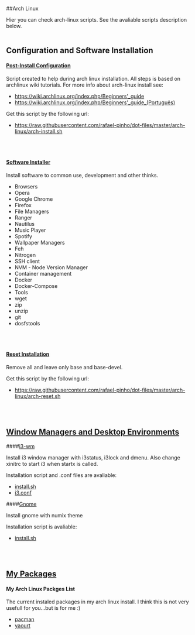 ##Arch Linux

Hier you can check arch-linux scripts. See the avaliable scripts description below.
<br>
<br>

## Configuration and Software Installation

#### [Post-Install Configuration](/arch-linux/post-install-config.sh)

Script created to help during arch linux installation. All steps is based on archlinux wiki tutorials. For more info about arch-linux install see:

- https://wiki.archlinux.org/index.php/Beginners'_guide
- https://wiki.archlinux.org/index.php/Beginners'_guide_(Português)

Get this script by the following url:
- https://raw.githubusercontent.com/rafael-pinho/dot-files/master/arch-linux/arch-install.sh
<br>
<br>

#### [Software Installer](/arch-linux/software-installer.sh)

Install software to common use, development and other thinks. 

- Browsers
 - Opera
 - Google Chrome
 - Firefox
- File Managers
 - Ranger
 - Nautilus
- Music Player
 - Spotify 
- Wallpaper Managers
 - Feh
 - Nitrogen
- SSH client
- NVM - Node Version Manager
- Container management
 - Docker
 - Docker-Compose
- Tools
 - wget
 - zip
 - unzip
 - git
 - dosfstools
<br>
<br>

#### [Reset Installation](/arch-linux/reset-install.sh)

Remove all and leave only base and base-devel. 

Get this script by the following url:
 - https://raw.githubusercontent.com/rafael-pinho/dot-files/master/arch-linux/arch-reset.sh
<br>
<br>

## [Window Managers and Desktop Environments](/arch-linux/environments)

####[i3-wm](/arch-linux/environments/i3)

Install i3 window manager with i3status, i3lock and dmenu. Also change xinitrc to start i3 when startx is called. 

Installation script and .conf files are avaliable:
 - [install.sh](https://raw.githubusercontent.com/rafael-pinho/dot-files/master/arch-linux/environments/i3/install.sh)
 - [i3.conf](https://raw.githubusercontent.com/rafael-pinho/dot-files/master/arch-linux/environments/i3/i3.conf)

####[Gnome](/arch-linux/environments/gnome)

Install gnome with numix theme

Installation script is avaliable:
 - [install.sh](https://raw.githubusercontent.com/rafael-pinho/dot-files/master/arch-linux/environments/gnome/install.sh)
<br>
<br>

## [My Packages](/arch-linux/packages)

#### My Arch Linux Packges List

The current instaled packages in my arch linux install.
I think this is not very usefull for you...but is for me :)

 - [pacman](/arch-linux/packages/pacman.sh)
 - [yaourt](/arch-linux/packages/yaourt.sh)
